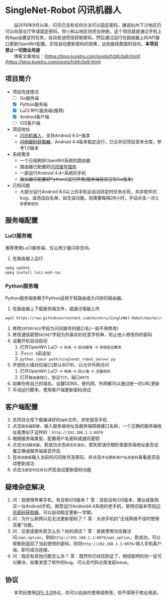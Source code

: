 # SingleNet-Robot 闪讯机器人

　　自2016年9月以来，闪讯已没有任何方法可以固定密码，据说杭州下沙地区仍可以向营业厅申请固定密码，但小和山地区则完全拒绝。这个项目就是通过手机上的App设置定时任务，自动发送短信获取密码，然后通过运行在路由器上的API接口更新OpenWrt配置，实现自动更新密码的效果，达到曲线救国的目的。**本项目禁止一切商业用途**  
　　博客文章地址：[https://blog.kuretru.com/posts/fcbfc0a9.html](https://blog.kuretru.com/posts/fcbfc0a9.html)  

## 项目简介

* 项目完成情况
  * [ ] Go服务端
  * [x] Python服务端
  * [x] LuCI RPC服务端(推荐)
  * [X] Android客户端
  * [ ] iOS客户端
* 项目地址
  * [闪讯机器人](https://github.com/kuretru/SingleNet-Robot)，支持Android 9.0+版本
  * ~~[闪讯密码获取器](https://github.com/kuretru/SingleNet-Password)~~，Android 4.4版本稳定运行，已合并旧项目至本仓库，参考1.0版本
* 系统需求
  * 一个已经刷好OpenWrt系统的路由器
  * 路由器已配置好[闪讯拨号插件](https://github.com/miao1007/Openwrt-NetKeeper)
  * 一部运行Android 4.4+系统的手机
  * ~~路由器已配置好Python2运行环境(服务端目前没有Go版本)~~
* 已知问题
  * 大部分运行Android 8.0以上的手机会自动将定时任务杀死，并非软件的bug，请添加白名单，如无该功能，则需要每隔28小时，手动点击一次`立即更新密码`

## 服务端配置

### LuCI服务端

推荐使用LuCI服务端，仅占用少量闪存空间。

1. 在路由器上运行

```bash
opkg update
opkg install luci-mod-rpc
```

### Python服务端

Python服务端依赖于Python适用于软路由或大闪存的路由器。

1. 在路由器上下载服务端文件，或通过电脑上传

```bash
wget https://raw.githubusercontent.com/kuretru/SingleNet-Robot/master/server/Python/run.py -O singlenet_robot_server.py`
```

2. 修改`INTERFACE`字段为闪讯拨号的接口名(一般不用修改)
3. 修改通信密钥`SECRET`字段为你喜欢的任意字符串，防止他人修改你的密码
4. 设置开机自动启动
   1. 打开OpenWrt LuCI -> `系统` -> `启动脚本` -> `本地启动脚本`
   2. 于`exit 0`前追加
   3. `python /your path/singlenet_robot_server.py`
5. 开放防火墙对应端口(默认8079)，以允许外网访问
   1. 打开OpenWrt LuCI -> `网络` -> `防火墙` -> `流量规则`
   2. 打开`路由器端口`，协议`TCP`，端口`8079`
6. 如果你有自己的域名，设置DDNS，使内网、外网都可以通过统一的URL更新
7. 手动运行脚本，使用客户端更新密码测试

## 客户端配置

1. 去项目仓库下载编译好的apk文件，并安装至手机
2. 点击`服务器配置`，输入服务端地址及服务端网络接口名称，一个正确的服务端地址是类似于这样的：`http://192.168.1.1:8079`
3. 根据服务端类型，配置用户名密码或通讯密钥
3. 点击`测试服务器`，若成功点击`保存并退出`，若失败请仔细检查服务端地址是否设置正确或服务端是否开启
4. 在`调试面板`输入当前的闪讯账号及密码，并点击`手动更新用户名及密码`查看是否自动更新成功
5. 点击`注册定时任务`以开启自动更新密码功能

## 疑难杂症解决

1. 问：我使用苹果手机，有没有iOS版本？
   答：目前没有iOS版本，建议咸鱼购买一台Android手机，推荐运行Android4.4系统的老手机，使用旧版本项目[闪讯密码获取器](https://github.com/kuretru/SingleNet-Password)，可以自动稳定更新一学期。
2. 问：为什么断网以后无法更新密码了？
   答：关闭手机的“无线网络不佳时使用流量”功能。
3. 问：总是连接失败怎么办？如何调试？
   答：直接使用浏览器访问`/wan_option`，例如`http://192.168.1.1:8079/wan_option`，若成功，可以观察到返回了当前使用的密码，则将`http://192.168.1.1:8079/`填入手机客户端，即可成功连接。
4. 问：我还有其他问题怎么办？
   答：既然你已经找到这了，相信聪明的你一定可以解决，如果发现了软件的bug，可以去代码仓库发起issue。

## 协议

　　本项目使用[GPL-3.0](https://www.gnu.org/licenses/gpl-3.0.en.html)协议，你可以自由的使用或修改，但不得用于商业用途。

